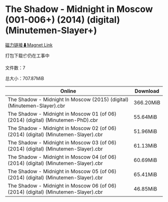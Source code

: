 # The Shadow - Midnight in Moscow (001-006+) (2014) (digital) (Minutemen-Slayer+)

[磁力链接⬇Magnet Link](magnet:?xt=urn:btih:ebf1ebb7eb97617500d1841fbbf3ca47a3fab8ed&dn=The%20Shadow%20-%20Midnight%20in%20Moscow%20%28001-006%2B%29%20%282014%29%20%28digital%29%20%28Minutemen-Slayer%2B%29)

打包下载📦仍在工事中

文件数：7

总大小：707.87MiB

Online | Download
--- | ---
The Shadow - Midnight In Moscow (2015) (digital) (Minutemen-Slayer).cbr | 366.20MiB
The Shadow - Midnight in Moscow 01 (of 06) (2014) (digital) (Minutemen-PhD).cbr | 55.64MiB
The Shadow - Midnight in Moscow 02 (of 06) (2014) (digital) (Minutemen-Slayer).cbr | 51.96MiB
The Shadow - Midnight in Moscow 03 (of 06) (2014) (digital) (Minutemen-Slayer).cbr | 61.13MiB
The Shadow - Midnight in Moscow 04 (of 06) (2014) (digital) (Minutemen-Slayer).cbr | 60.69MiB
The Shadow - Midnight in Moscow 05 (of 06) (2014) (digital) (Minutemen-Slayer).cbr | 65.41MiB
The Shadow - Midnight in Moscow 06 (of 06) (2014) (digital) (Minutemen-Slayer).cbr | 46.85MiB